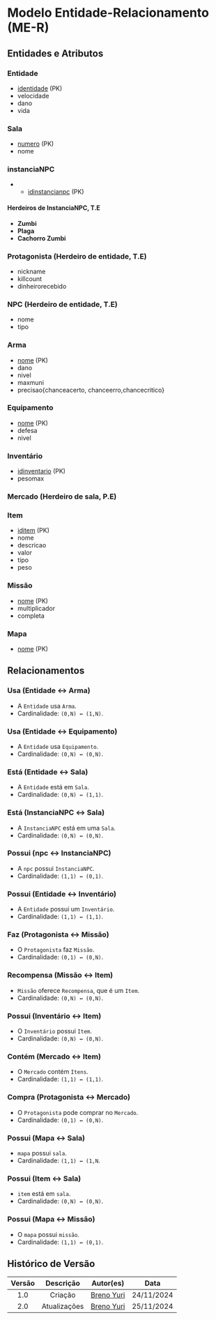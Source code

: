 # Modelo Entidade-Relacionamento (ME-R)

## Entidades e Atributos

### Entidade
- <u>identidade</u> (PK)
- velocidade
- dano
- vida

### Sala
- <u>numero</u> (PK)
- nome

### instanciaNPC
- - <u>idinstancianpc</u> (PK)

#### Herdeiros de InstanciaNPC, T.E
- **Zumbi**
- **Plaga**
- **Cachorro Zumbi**

### Protagonista (Herdeiro de entidade, T.E)
- nickname
- killcount
- dinheirorecebido

### NPC (Herdeiro de entidade, T.E)
- nome
- tipo

### Arma
- <u>nome</u> (PK)
- dano
- nivel
- maxmuni
- precisao{chanceacerto, chanceerro,chancecritico}

### Equipamento
- <u>nome</u> (PK)
- defesa
- nivel

### Inventário
- <u>idinventario</u> (PK)
- pesomax

### Mercado (Herdeiro de sala, P.E)

### Item
- <u>iditem</u> (PK)
- nome
- descricao
- valor
- tipo
- peso

### Missão
- <u>nome</u> (PK)
- multiplicador
- completa

### Mapa
- <u>nome</u> (PK)

## Relacionamentos

### Usa (Entidade ↔ Arma)
- A `Entidade` usa `Arma`.
- Cardinalidade: `(0,N) ↔ (1,N)`.

### Usa (Entidade ↔ Equipamento)
- A `Entidade` usa `Equipamento`.
- Cardinalidade: `(0,N) ↔ (0,N)`.

### Está (Entidade ↔ Sala)
- A `Entidade` está em `Sala`.
- Cardinalidade: `(0,N) ↔ (1,1)`.

### Está (InstanciaNPC ↔ Sala)
- A `InstanciaNPC` está em uma `Sala`.
- Cardinalidade: `(0,N) ↔ (0,N)`.

### Possui (npc ↔ InstanciaNPC)
- A `npc` possui `InstanciaNPC`.
- Cardinalidade: `(1,1) ↔ (0,1)`.

### Possui (Entidade ↔ Inventário)
- A `Entidade` possui um `Inventário`.
- Cardinalidade: `(1,1) ↔ (1,1)`.

### Faz (Protagonista ↔ Missão)
- O `Protagonista` faz `Missão`.
- Cardinalidade: `(0,1) ↔ (0,N)`.

### Recompensa (Missão ↔ Item)
- `Missão` oferece `Recompensa`, que é um `Item`.
- Cardinalidade: `(0,N) ↔ (0,N)`.

### Possui (Inventário ↔ Item)
- O `Inventário` possui `Item`.
- Cardinalidade: `(0,N) ↔ (0,N)`.

### Contém (Mercado ↔ Item)
- O `Mercado` contém `Itens`.
- Cardinalidade: `(1,1) ↔ (1,1)`.

### Compra (Protagonista ↔ Mercado)
- O `Protagonista` pode comprar no `Mercado`.
- Cardinalidade: `(0,1) ↔ (0,N)`.

### Possui (Mapa ↔ Sala)
- `mapa` possui `sala`.
- Cardinalidade: `(1,1) ↔ (1,N`.

### Possui (Item ↔ Sala)
-  `item` está em `sala`.
- Cardinalidade: `(0,N) ↔ (0,N)`.

### Possui (Mapa ↔ Missão)
- O `mapa` possui `missão`.
- Cardinalidade: `(1,1) ↔ (0,1)`.


## Histórico de Versão
 | Versão |     Descrição      |                     Autor(es)                     |    Data    |
| :----: | :----------------: | :-----------------------------------------------: | :--------: |
|  1.0   | Criação | [Breno Yuri](https://github.com/YuriBre) | 24/11/2024 |
|  2.0   | Atualizações | [Breno Yuri](https://github.com/YuriBre) | 25/11/2024 |
